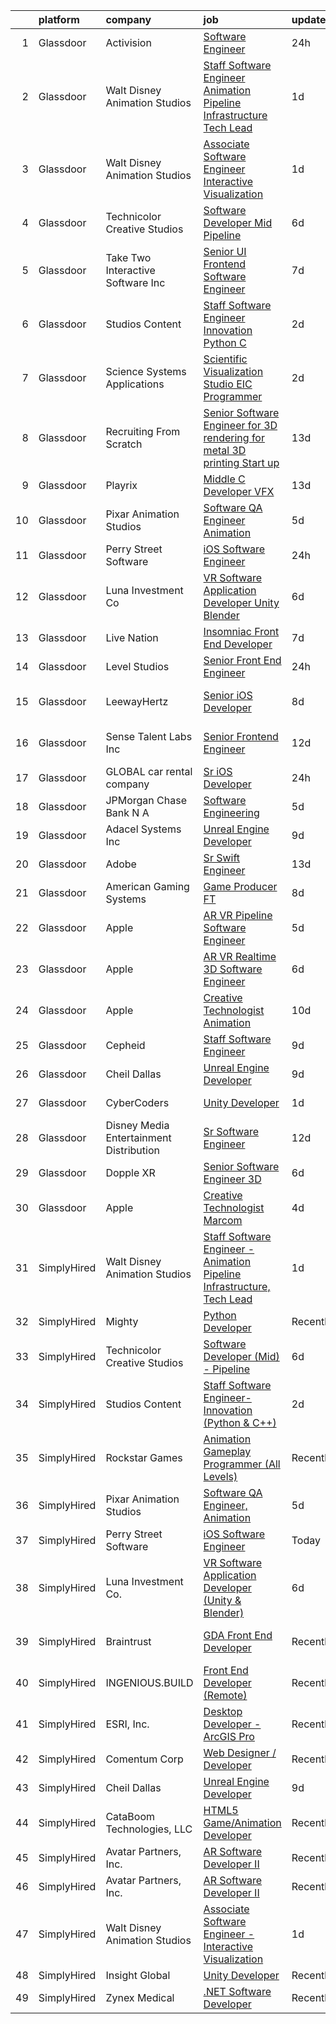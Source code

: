 

|    | platform    | company                                   | job                                                                                                                                                                                                                                                                                                                                                                                                                                                                                                                                                                                                                                                                                                                                                                                                                                                                                                                                                                                                                                                                                                                                                                                                                                                                                                                                                                                                                                         | update_time   | location          |
|---:|:------------|:------------------------------------------|:--------------------------------------------------------------------------------------------------------------------------------------------------------------------------------------------------------------------------------------------------------------------------------------------------------------------------------------------------------------------------------------------------------------------------------------------------------------------------------------------------------------------------------------------------------------------------------------------------------------------------------------------------------------------------------------------------------------------------------------------------------------------------------------------------------------------------------------------------------------------------------------------------------------------------------------------------------------------------------------------------------------------------------------------------------------------------------------------------------------------------------------------------------------------------------------------------------------------------------------------------------------------------------------------------------------------------------------------------------------------------------------------------------------------------------------------|:--------------|:------------------|
|  1 | Glassdoor   | Activision                                | [Software Engineer](https://www.glassdoor.com/partner/jobListing.htm?pos=117&ao=1136043&s=58&guid=00000183ac1a090290620311528fea74&src=GD_JOB_AD&t=SR&vt=w&cs=1_41fd8408&cb=1665039731322&jobListingId=1008187147731&jrtk=3-0-1gem1k29eis17801-1gem1k2a1284n000-906bf0bc84803b7d-)                                                                                                                                                                                                                                                                                                                                                                                                                                                                                                                                                                                                                                                                                                                                                                                                                                                                                                                                                                                                                                                                                                                                                          | 24h           | Carlsbad, CA      |
|  2 | Glassdoor   | Walt Disney Animation Studios             | [Staff Software Engineer   Animation Pipeline Infrastructure  Tech Lead](https://www.glassdoor.com/partner/jobListing.htm?pos=108&ao=1110586&s=58&guid=00000183ac1a090290620311528fea74&src=GD_JOB_AD&t=SR&vt=w&cs=1_b6c55a66&cb=1665039731318&jobListingId=1008184522277&cpc=F41FEAB56D215062&jrtk=3-0-1gem1k29eis17801-1gem1k2a1284n000-2f77e015318a3652--6NYlbfkN0DAFTyt7pbDCC2JPO79CSdi1dIb81yjczP5qsKcZIxgiYm3-7g-689UM0rgypL64crYUU4mHqNKLHz3z9exj2LsCKG9R14hd9MhB9hdXPi5m-i55POc-S7rvZRDekpMW3fIiz1quOqet9ay3kprQTffDaNhoqS4Sqj3ywC-73i8P2QuKtZMD4ia5Z2Ij3JaA7gdjqa8KeOZYJcF76rOBEefCCEWL7eD5KYnqQn6wVSL8VWwT1tzxvFzR00K1QL1VNpyP31cBnPOzTj-Zi2F6COTAqIZNj4fKfOOkARSFp0DNlONOZqHAgSBofL0O1DTuqgZeISzptOWCH95zRI-COAgqgbas33k_Zkwu0gkq5NFhsWrGwHBUaPESyXhv9Wwg9FQXKx2i_MVOk-8IEkI-h6e3XrUfkIwE-QPRCnlGVHufaadwS6_UwmR)                                                                                                                                                                                                                                                                                                                                                                                                                                                                                                                                                                                                                | 1d            | Burbank, CA       |
|  3 | Glassdoor   | Walt Disney Animation Studios             | [Associate Software Engineer   Interactive Visualization](https://www.glassdoor.com/partner/jobListing.htm?pos=103&ao=1110586&s=58&guid=00000183ac1a090290620311528fea74&src=GD_JOB_AD&t=SR&vt=w&cs=1_62b89dc5&cb=1665039731317&jobListingId=1008184522276&cpc=0FE1F5EA2BC84A01&jrtk=3-0-1gem1k29eis17801-1gem1k2a1284n000-ad96398b4d895bfe--6NYlbfkN0DAFTyt7pbDCC2JPO79CSdi1dIb81yjczP5qsKcZIxgiYm3-7g-689UM0rgypL64crYUU4mHqNKLMF6bmGzKZn0i5nrhRTFYDr2n_HYO-HmnDja94m-djraICILrtazJACyp0YkIBtLyaLn8GOst9lBAAZM831zxbzSScQkCvzuXWdeFIGPOlWmU_LR5F8mFhluBw68y2ohYX84kS5IiDSr6LeBtC9jvDZTtXJERqoBF-3F7THydXiAaLliN91qBDH3NOrZePlvKHYWnvIDRGdu3Q3I6OkOANnzZ8ghvZsLnrsYRLmU1Hx9RPuiNW8OQu-ZWwHX-c4PB_kOhKn_DjzzIhTj0JWCYSf6oZNlDETMjVH1x9egkD0b-1XNa66SFqp7YRByaxJXzWuqaxz3OmOq7yODkrEL4pNwK9qNn0r491sJAStsw2r090fOacxYJjM%3D)                                                                                                                                                                                                                                                                                                                                                                                                                                                                                                                                                                                                                 | 1d            | Burbank, CA       |
|  4 | Glassdoor   | Technicolor Creative Studios              | [Software Developer  Mid    Pipeline](https://www.glassdoor.com/partner/jobListing.htm?pos=113&ao=1136043&s=58&guid=00000183ac1a090290620311528fea74&src=GD_JOB_AD&t=SR&vt=w&ea=1&cs=1_3b62021b&cb=1665039731319&jobListingId=1008172677164&jrtk=3-0-1gem1k29eis17801-1gem1k2a1284n000-447cf9f6bfe7e1d3-)                                                                                                                                                                                                                                                                                                                                                                                                                                                                                                                                                                                                                                                                                                                                                                                                                                                                                                                                                                                                                                                                                                                                   | 6d            | Los Angeles, CA   |
|  5 | Glassdoor   | Take Two Interactive Software  Inc        | [Senior UI Frontend Software Engineer](https://www.glassdoor.com/partner/jobListing.htm?pos=125&ao=1136043&s=58&guid=00000183ac1a090290620311528fea74&src=GD_JOB_AD&t=SR&vt=w&cs=1_4de950fb&cb=1665039731323&jobListingId=1008168272439&jrtk=3-0-1gem1k29eis17801-1gem1k2a1284n000-76262a70db6330b2-)                                                                                                                                                                                                                                                                                                                                                                                                                                                                                                                                                                                                                                                                                                                                                                                                                                                                                                                                                                                                                                                                                                                                       | 7d            | San Francisco, CA |
|  6 | Glassdoor   | Studios Content                           | [Staff Software Engineer Innovation  Python   C   ](https://www.glassdoor.com/partner/jobListing.htm?pos=109&ao=1110586&s=58&guid=00000183ac1a090290620311528fea74&src=GD_JOB_AD&t=SR&vt=w&cs=1_2e2c4b64&cb=1665039731318&jobListingId=1008180960875&cpc=F4EED0218A761C36&jrtk=3-0-1gem1k29eis17801-1gem1k2a1284n000-a451bd117223c6e1--6NYlbfkN0DAFTyt7pbDCC2JPO79CSdi1dIb81yjczP5qsKcZIxgiYm3-7g-689UM0rgypL64cqZ5x19TSCoG4NDcWt7XsM643pQ3-uUEKfwTJ-EvKfKZWkMLy7V0Lkfp3d4xqLVhksbM36yCszPxZ-t2D37OJRPsx12YSobdHP4wA8JGnbrk0TD0_cI2AOmFqRFaXyjRFHEf-wRv5HSvgZmCJYcBc2DZ8Vd3xnOuvOiLXhFuVVTfkN7yK7j0l7F_VqBnHSX8teoCui5V9ngxjxpcm9zcB8LF2M99C0jTxpkvYJzwedOd8LnddWQV3JIkuk_jCaoYDqFtNUc6prRrdl7XGCJZRcE5MWFv4o4NwkqkEBSvMIgK8A_4JRhe2_5EXqe3VFz65OQwIFeUkSGIzZy9gCvWRdX3rS9WHiV2kdrZ-aJQOY6DEAFXaBO8MjoFfEs26_USus%3D)                                                                                                                                                                                                                                                                                                                                                                                                                                                                                                                                                                                                                       | 2d            | Burbank, CA       |
|  7 | Glassdoor   | Science Systems   Applications            | [Scientific Visualization Studio EIC Programmer](https://www.glassdoor.com/partner/jobListing.htm?pos=120&ao=1136043&s=58&guid=00000183ac1a090290620311528fea74&src=GD_JOB_AD&t=SR&vt=w&ea=1&cs=1_98e1406a&cb=1665039731323&jobListingId=1008182098016&jrtk=3-0-1gem1k29eis17801-1gem1k2a1284n000-05e8617d809bceca-)                                                                                                                                                                                                                                                                                                                                                                                                                                                                                                                                                                                                                                                                                                                                                                                                                                                                                                                                                                                                                                                                                                                        | 2d            | Lanham, MD        |
|  8 | Glassdoor   | Recruiting From Scratch                   | [Senior Software Engineer for 3D rendering for metal 3D printing Start up](https://www.glassdoor.com/partner/jobListing.htm?pos=127&ao=1136043&s=58&guid=00000183ac1a090290620311528fea74&src=GD_JOB_AD&t=SR&vt=w&ea=1&cs=1_dd98055e&cb=1665039731323&jobListingId=1008157349603&jrtk=3-0-1gem1k29eis17801-1gem1k2a1284n000-f06066c83ad0ca20-)                                                                                                                                                                                                                                                                                                                                                                                                                                                                                                                                                                                                                                                                                                                                                                                                                                                                                                                                                                                                                                                                                              | 13d           | Remote            |
|  9 | Glassdoor   | Playrix                                   | [Middle C   Developer  VFX](https://www.glassdoor.com/partner/jobListing.htm?pos=118&ao=1136043&s=58&guid=00000183ac1a090290620311528fea74&src=GD_JOB_AD&t=SR&vt=w&cs=1_5b48e63a&cb=1665039731322&jobListingId=1008155987571&jrtk=3-0-1gem1k29eis17801-1gem1k2a1284n000-f3bdf43e7ed7867e-)                                                                                                                                                                                                                                                                                                                                                                                                                                                                                                                                                                                                                                                                                                                                                                                                                                                                                                                                                                                                                                                                                                                                                  | 13d           | Remote            |
| 10 | Glassdoor   | Pixar Animation Studios                   | [Software QA Engineer  Animation](https://www.glassdoor.com/partner/jobListing.htm?pos=112&ao=1136043&s=58&guid=00000183ac1a090290620311528fea74&src=GD_JOB_AD&t=SR&vt=w&cs=1_f0869a2c&cb=1665039731318&jobListingId=1008173557244&jrtk=3-0-1gem1k29eis17801-1gem1k2a1284n000-faa1bfa13cf65d33-)                                                                                                                                                                                                                                                                                                                                                                                                                                                                                                                                                                                                                                                                                                                                                                                                                                                                                                                                                                                                                                                                                                                                            | 5d            | Emeryville, CA    |
| 11 | Glassdoor   | Perry Street Software                     | [iOS Software Engineer](https://www.glassdoor.com/partner/jobListing.htm?pos=107&ao=1110586&s=58&guid=00000183ac1a090290620311528fea74&src=GD_JOB_AD&t=SR&vt=w&cs=1_5b903065&cb=1665039731318&jobListingId=1008186450072&cpc=A0637F14311B9419&jrtk=3-0-1gem1k29eis17801-1gem1k2a1284n000-879a092f300fd58b--6NYlbfkN0DG4ntHtB_rMsnfhgmnSvK2brktLme1L4SiDeJjQ-izrVOLqRJ5-yjE7k3D6lhaa89MxqgIxzQ34e7trQRe6jWNXVX-8poKy2Z7pH5yBJmTZpK8E4foNbVCaNUVZkQZA_19DgzMsHS4Te3F_EF7xg2JXp7mannUiM2SjbeyISvQN9iCPxLO3Rv2B7BILUdHo3h4JLJnrMMTqN4nBiWZqE88ItfuRrKkiAFy1rnBfon7scV4sUypF906lTeA9TX6MzyN3-2UrFxSd6ehDC4sxthkcB2GaBk0mRnQR1j1YJg9HMY1dSUbw4_kZCPvN6Dnrp2Rpd3JTXw1iknfvs5d5ePKVDJoxr1op2-ZRuV2pNeBPVy-XUcVOjH-f7tvXmZVnMgsfPcuiCWwXBbE81INn5b18oDfa0Em-eKgZXkCOUKHlrwcMvStKpOHWneX4i9DHU0eoWfj_f_FgPILV-EQqo4gSrcnWZIPFggCNtVZvfTUZikcrMP-EwD7ZGdGlx1zA2cJwIefh150T17PLDOgKC1xX7OuZeA3g7GMvdobDyPga3jJujzbYnWq8qPcgdfPNUsbK1Drr1oyqC9yxnBqa1VsnOw-rDtaFU0Zdn427s8MAnWPpHuQBRgL_CRJ_b5t4A6g_UnPFhwBun6pO_1-jIuEUa1I_TebpKgUxz5LyFOF7jDi4arNzGEQpCLvCwk7D2d9KJUUgfJs2161GO5U8_8CChE5Io0cfD3lGYqq78Xg0z57CcrZABuZiX84uKp7WgDLEnPEMC06tZ8LNzlij7ubMJes-t5BNEyi2H1qq3dkFcIuesDOOPdXHgoEpVIvcWpjrcFKY8xWho7JpnMEg1VNUUe3xZ1JRo5oFOFCWuyVguOVZE1gtoccdlsdlFWPVbg6g5zbpVtEAhPKYDdAINq0DuHfuKLjcx55EgwqtsPhS_rRLadk8GiSdM8MSEImDsEk14x6eWpQL25KztDwzJbavnW6fND6S4Qtw42nv75MDuuF3pCGIdEbfzKdlRfoNHDoOMNAyQJq-0YRcaN4TeTHk2NwxMKV7ajQx0tOOHt4rrwqapNifoBH) | 24h           | New York, NY      |
| 12 | Glassdoor   | Luna Investment Co                        | [VR Software Application Developer  Unity   Blender ](https://www.glassdoor.com/partner/jobListing.htm?pos=110&ao=1136043&s=58&guid=00000183ac1a090290620311528fea74&src=GD_JOB_AD&t=SR&vt=w&ea=1&cs=1_6fb02b78&cb=1665039731318&jobListingId=1008171207250&jrtk=3-0-1gem1k29eis17801-1gem1k2a1284n000-7671b7731acbfe7c-)                                                                                                                                                                                                                                                                                                                                                                                                                                                                                                                                                                                                                                                                                                                                                                                                                                                                                                                                                                                                                                                                                                                   | 6d            | Remote            |
| 13 | Glassdoor   | Live Nation                               | [Insomniac   Front End Developer](https://www.glassdoor.com/partner/jobListing.htm?pos=111&ao=1136043&s=58&guid=00000183ac1a090290620311528fea74&src=GD_JOB_AD&t=SR&vt=w&cs=1_28a02d43&cb=1665039731318&jobListingId=1008169449070&jrtk=3-0-1gem1k29eis17801-1gem1k2a1284n000-24c12e5aba459619-)                                                                                                                                                                                                                                                                                                                                                                                                                                                                                                                                                                                                                                                                                                                                                                                                                                                                                                                                                                                                                                                                                                                                            | 7d            | Calabasas, CA     |
| 14 | Glassdoor   | Level Studios                             | [Senior Front End Engineer](https://www.glassdoor.com/partner/jobListing.htm?pos=124&ao=1136043&s=58&guid=00000183ac1a090290620311528fea74&src=GD_JOB_AD&t=SR&vt=w&cs=1_0cfd7cb9&cb=1665039731323&jobListingId=1008187781719&jrtk=3-0-1gem1k29eis17801-1gem1k2a1284n000-2e2e66d81dbebc97-)                                                                                                                                                                                                                                                                                                                                                                                                                                                                                                                                                                                                                                                                                                                                                                                                                                                                                                                                                                                                                                                                                                                                                  | 24h           | Atlanta, GA       |
| 15 | Glassdoor   | LeewayHertz                               | [Senior iOS Developer](https://www.glassdoor.com/partner/jobListing.htm?pos=119&ao=1136043&s=58&guid=00000183ac1a090290620311528fea74&src=GD_JOB_AD&t=SR&vt=w&cs=1_e1c29918&cb=1665039731322&jobListingId=1008164693652&jrtk=3-0-1gem1k29eis17801-1gem1k2a1284n000-077d7fd5e94a96f8-)                                                                                                                                                                                                                                                                                                                                                                                                                                                                                                                                                                                                                                                                                                                                                                                                                                                                                                                                                                                                                                                                                                                                                       | 8d            | San Francisco, CA |
| 16 | Glassdoor   | Sense Talent Labs  Inc                    | [Senior Frontend Engineer](https://www.glassdoor.com/partner/jobListing.htm?pos=121&ao=1136043&s=58&guid=00000183ac1a090290620311528fea74&src=GD_JOB_AD&t=SR&vt=w&ea=1&cs=1_0fd1c4aa&cb=1665039731323&jobListingId=1008159386890&jrtk=3-0-1gem1k29eis17801-1gem1k2a1284n000-a3934a87b3bd2030-)                                                                                                                                                                                                                                                                                                                                                                                                                                                                                                                                                                                                                                                                                                                                                                                                                                                                                                                                                                                                                                                                                                                                              | 12d           | San Francisco, CA |
| 17 | Glassdoor   | GLOBAL car rental company                 | [Sr  iOS Developer](https://www.glassdoor.com/partner/jobListing.htm?pos=101&ao=1110586&s=58&guid=00000183ac1a090290620311528fea74&src=GD_JOB_AD&t=SR&vt=w&ea=1&cs=1_65c82d00&cb=1665039731317&jobListingId=1008186591920&cpc=01657B10174A43CF&jrtk=3-0-1gem1k29eis17801-1gem1k2a1284n000-56e7eef73fbe2031--6NYlbfkN0Cp_WSJKd_Pz82imZmURPbhd3kYBsiZi4lpMLOH6vOlLMymdUKPlGLAMN_elzRJaadq-tvBLMEaxrOVOg9m15P6Sb58FuCdhGGw1_Knpd6FAVS7eqfcOsWcJSioVvFcr_qFWAr0qZAT3yDykttR6bZukjwBF9xpG86A6qB2z59pxkh8Cl8gDvKJ-64ZOArtC2CsrRpg4kJ2nkHAnHzPM2aerVL-I_FxAcLHVHSJEfhriqwmAfE45Nf2dmVWjacCrKB9CkIQv4c6_neiB_0BXc-rrgURWUH4s_7EaCuD7b82BcU00j8EylbZmpz7Y2i8HSH7vInm8xv55JadtCvNHzqNOh43xgaA0wCIaDpDmtDh6lN-olG7udg_qvgrXuvGp09rLRD3YI3BE8Nwkp9BH1nHgNzLO8u8WYxyR5_BYO8EmOai4kf6rWeMvfJCGn8xJVm7em5CL9XaWM1of0SOtwgklCGHUrEg_xHpzmGsxX3eCdKdTOf5L322bfSZqrtK0uJ2ivQZ0-z3qA%3D%3D)                                                                                                                                                                                                                                                                                                                                                                                                                                                                                                                                                                    | 24h           | Boston, MA        |
| 18 | Glassdoor   | JPMorgan Chase Bank  N A                  | [Software Engineering](https://www.glassdoor.com/partner/jobListing.htm?pos=128&ao=1136043&s=58&guid=00000183ac1a090290620311528fea74&src=GD_JOB_AD&t=SR&vt=w&cs=1_4517433d&cb=1665039731324&jobListingId=1008173930586&jrtk=3-0-1gem1k29eis17801-1gem1k2a1284n000-0ea5058e8e5ede4f-)                                                                                                                                                                                                                                                                                                                                                                                                                                                                                                                                                                                                                                                                                                                                                                                                                                                                                                                                                                                                                                                                                                                                                       | 5d            | Columbus, OH      |
| 19 | Glassdoor   | Adacel Systems Inc                        | [Unreal Engine Developer](https://www.glassdoor.com/partner/jobListing.htm?pos=115&ao=1136043&s=58&guid=00000183ac1a090290620311528fea74&src=GD_JOB_AD&t=SR&vt=w&ea=1&cs=1_3b2b660e&cb=1665039731322&jobListingId=1008163932480&jrtk=3-0-1gem1k29eis17801-1gem1k2a1284n000-14b9854258014de1-)                                                                                                                                                                                                                                                                                                                                                                                                                                                                                                                                                                                                                                                                                                                                                                                                                                                                                                                                                                                                                                                                                                                                               | 9d            | Orlando, FL       |
| 20 | Glassdoor   | Adobe                                     | [Sr  Swift Engineer](https://www.glassdoor.com/partner/jobListing.htm?pos=123&ao=1136043&s=58&guid=00000183ac1a090290620311528fea74&src=GD_JOB_AD&t=SR&vt=w&cs=1_8cac22ca&cb=1665039731323&jobListingId=1008155725904&jrtk=3-0-1gem1k29eis17801-1gem1k2a1284n000-aa0a07b0271139a8-)                                                                                                                                                                                                                                                                                                                                                                                                                                                                                                                                                                                                                                                                                                                                                                                                                                                                                                                                                                                                                                                                                                                                                         | 13d           | New York, NY      |
| 21 | Glassdoor   | American Gaming Systems                   | [Game Producer  FT ](https://www.glassdoor.com/partner/jobListing.htm?pos=126&ao=1136043&s=58&guid=00000183ac1a090290620311528fea74&src=GD_JOB_AD&t=SR&vt=w&ea=1&cs=1_dd8e12f0&cb=1665039731323&jobListingId=1008166251454&jrtk=3-0-1gem1k29eis17801-1gem1k2a1284n000-1638f630022884fd-)                                                                                                                                                                                                                                                                                                                                                                                                                                                                                                                                                                                                                                                                                                                                                                                                                                                                                                                                                                                                                                                                                                                                                    | 8d            | Atlanta, GA       |
| 22 | Glassdoor   | Apple                                     | [AR VR Pipeline Software Engineer](https://www.glassdoor.com/partner/jobListing.htm?pos=104&ao=1110586&s=58&guid=00000183ac1a090290620311528fea74&src=GD_JOB_AD&t=SR&vt=w&cs=1_c1002d23&cb=1665039731318&jobListingId=1008174142034&cpc=AC285F3A3ECA6BB0&jrtk=3-0-1gem1k29eis17801-1gem1k2a1284n000-133c7d5ae7ebf393--6NYlbfkN0BvKrLyj5gPmtZO9T8euul8TCxuuKNOtzRJOomxnwSEodTz2Bc-sPZl1dBMH13w-jOps77G4z_GMYJUoL2W7V1w1XDiCA6PWYL8ugvDcKT_Vmils-oCnGj4BywRacFtD1HAnvJ5EjNehkNLrjaogp3KjXxk0Va0-9Xa_KQLwSxWIJnwV7raNKH89SSz6JdinfM9HCS_MkR5SMWmRDYQceoqnUDCqPOFroT5Ahhd4A7q-wEgP1GB7FLeqxVAbgujLDQVmLUros3rxr5xIqA35_LT8lA49dZul-fOUdahP8H2IDG1rDdPiJ-mnPi2Y6czQmSx6J_v27GZIohubEsl4CW4LiGdCmWGiGba-anJ1amUO0B6E4hhAaWnK138AqG8J4tEYieCCKl3N2a1XevmQiOiwvfLMCdhIRRM5Zge078_WsCHVZa87Te4ilrS2zZ6pDLsFV_Vn1I8ESAW-c2RqO2NTUgia3xbq8RjxpKIi6wz7oyfQGtSEhW4Z9ZGW1g2hvIQgey91DV4QxHKUhp9jk1FBQFTf8GXW5w-jM3ijRvhqHIZklZINufIU83e8xVgmohHhFYt2_kNPxnE5BnO-RtYwbLsGz9sJ0t0hnMF1XLprKPZILOWrOhEjb8bnTBVo_uSbhQ8CazpWWOxn1zO48qUVo_cDqO4XtFtsY3ynApDEvs1Yqk0NECiBZn18UPoZpbYFzfBVVyyublHTr16WASb344U6_kx0hHUqV2xnwmIXbheLN8779P8me5VVuLl6gP9Hb63L3_8CKtVRnpYMEIScwwv73F2fpPReW6wqzqWRglmwwvj7JJthBEakNLHIcoT9QX66UawECTdmD5b0-cChpa9jKlk3tGW2KbyJjEad_BMq8DGDQE-xgRt5lzOn0QZVmSHZOstrUTgKec7F1XFXa82TmQ3FdEGJCC7cZZ_YC_Fdl_98Mfmu0axudY9flydznLGnpZ6_Oa_1Kpl7tkk5aeQSUSalArxDiz87koUQNHSNdxULEw_WoqaS45qG8mrQcMomN-Axg%3D%3D)                          | 5d            | Seattle, WA       |
| 23 | Glassdoor   | Apple                                     | [AR VR Realtime 3D Software Engineer](https://www.glassdoor.com/partner/jobListing.htm?pos=106&ao=1110586&s=58&guid=00000183ac1a090290620311528fea74&src=GD_JOB_AD&t=SR&vt=w&cs=1_d669274a&cb=1665039731318&jobListingId=1008170405830&cpc=9908D8D4413DBB8A&jrtk=3-0-1gem1k29eis17801-1gem1k2a1284n000-6793e425a2cbe05b--6NYlbfkN0BvKrLyj5gPmtZO9T8euul8TCxuuKNOtzRJOomxnwSEodTz2Bc-sPZlbtkML8D-m4rPVtJSgYD-8yA7R83DROjxaCYcSYu9hV3pV3y1IK_i9rVBuqiXQ0qkod25yvTCQBHmz-H-AkRRNIYmUffeyDH8frHXcOyRazjIhI_11Avg4Do-B_p1iJEdaI7_DOEnXJCBWJSMgNuSxhaJpdKbzYNIR0aUYAaXcjej0Qz_-W3gkLWxQdTxMoCXJ9EMHWC0kRtyDx-NjdLSVIn1RDnyzkZulY5LoJZDb57OPTR79YMWvr0TQL10z7msBwoxl06BUHYPKwNFdkEk5pQVq0WAjwZCq1ntnlfuOxmIK0u1MwP9HQfcWY_SQto15xYO2KM7GKP_ixOib097_TOZo2YqaC-NfiisrNRN5zxRg6BcZgEeZ6JVXwkezXy95KwDbG0qlHt1RvlP5aapukk5e1Opbt624lahAzxFnR7yZ6IWrPgrZDIZrCCj3RfiBUSuQMMFZ8ICfWJUe4b58ERKasd7FIvx91JgiUh1e7C_WPdYffAyUeFgBDT9fCeA-Zdj0pGwn-tHs_LnjwBYQNuiGf-DUL7EeeR5SgLipvknbScuYZPxrGgTyYhuBsHAesTvF7OzMe80SIypaMGtVHuv00I0aTy_IrvAQSYQuj4z5p-ItsPbBupCM5eSCI2z_MhDef-mfrOR1lFqFcOG8-uCYTZiDYZGto9s62DS7p6Uc36ClFnnrZQnrcbJs3wqO6ZI9RdXDhCSL40RJilQvDSOrD4p-1dofqpNVXGtZN4VTkIzL09d1RC3fj1M-64Fv3A3xPyg7CVp05Kl5wUEMQi7FiDox-3czbCdx-UaVMmQkdWu58wIGtf5VeaaJgB-mhk6BUELXA6KCNU6MEwozmuiPg6Ke6-MdVf9y28i40yRllLGrT0bKfKG5iSIsPy83riKYOFR_uwTvlOxjNxhe5PYmK7zR3q5ENfW_pKXhaVp0IOsLQLhsCz7IHTn-ckIqgmffJok7UdpTbMRRthMamuPy534SMyB)                   | 6d            | Boulder, CO       |
| 24 | Glassdoor   | Apple                                     | [Creative Technologist   Animation](https://www.glassdoor.com/partner/jobListing.htm?pos=102&ao=1110586&s=58&guid=00000183ac1a090290620311528fea74&src=GD_JOB_AD&t=SR&vt=w&cs=1_53d8776d&cb=1665039731317&jobListingId=1008160436803&cpc=3BA4CE39D5B5DEF5&jrtk=3-0-1gem1k29eis17801-1gem1k2a1284n000-e5326f402a0a01b2--6NYlbfkN0BvKrLyj5gPmtZO9T8euul8TCxuuKNOtzRJOomxnwSEodTz2Bc-sPZlt2Zgji_QUXEUX2eoMjRV3A-uwr9MnuICdtHgneScM4daV9dlPREBHf2C7sMhbh1B-V_v_59cxf_Q9r5yycE3D6hT-ciZObgMZpBv9S9_nkbca8huIrqVoWRnr5WYqZtBWLUJ2QLQtFXjYPFURc9x5OtjlkVRWq7HjUZ9JuSqlOEVaQwE-oimtu4wG5xh6gs5skAMZf98Hv4ZWKTGEXH9VaG6lZpDclZmnLer5tXmn2ulN-crpEoGoQ3YXdml_plxfj8DBXXiU1HTsytuTbbhneoGJJQma8hdfk5WSIVPdEdjxjRJgZYrTydz94vKgMPl5p8PYw_2xZ2rsxoN-SFN0sojaooHB2BAv6ENLowbb3v1ifVgaAL8vEex9hf-zcgztljLtFBVoVW-Wuln_SFF6wI6amkxWSrv88jm-CQ9bRDojDwCrFsV-kXcPns9sShlBxYL3efkHSlKEOaznSGSGG2mFX5siHh592qxYrXyTu1WRkGS-mu-bQSmDNcNjgb56fnykOBJek_5QXQxQBqwN-y2IBUIcXcCMZlYE8TbgY5_hl3YLi-DvxJ1jriWHLar8N4A_ZSaOeY7JH-XuGVuj2KqdLEovBjuBHPL6QXqVRdri2H8hpmZ4OB82IijSuS7ZcjzwPmvZ6WVrSSeOtR-iCrtvZ01DzcXKy8tQ4MyQmX7SerHxc_V_GIYYIfi5OuEKvjiyco8c3eAamd4SnZWaFMWo1bmOf5vyy5E0WhUmC5WwsyyGe4BvACyeTIW4FTROLB_QvjlYouLKkHYIp3BIcqH8OT1o-3BdV0Wti2NrLYVj3XxTnlKmp7RL1TOSDoKhlcJn8axHqpAx7i3nJHVrj6gWMhRV2hG36Di3JiZiohuDBhULontNwhr7LApJyYDfH4htET0egy-5o1a6DLvSghY4C5WbyD5MOuVIcXGDHiGrBd2wvzc1nLFeHkwkDwOIJM5_-9YyjyvwNnvNM7qUg%3D%3D)                         | 10d           | Cupertino, CA     |
| 25 | Glassdoor   | Cepheid                                   | [Staff Software Engineer](https://www.glassdoor.com/partner/jobListing.htm?pos=122&ao=1136043&s=58&guid=00000183ac1a090290620311528fea74&src=GD_JOB_AD&t=SR&vt=w&cs=1_91087fc0&cb=1665039731323&jobListingId=1008163736747&jrtk=3-0-1gem1k29eis17801-1gem1k2a1284n000-05cc4bf74281fc23-)                                                                                                                                                                                                                                                                                                                                                                                                                                                                                                                                                                                                                                                                                                                                                                                                                                                                                                                                                                                                                                                                                                                                                    | 9d            | Sunnyvale, CA     |
| 26 | Glassdoor   | Cheil Dallas                              | [Unreal Engine Developer](https://www.glassdoor.com/partner/jobListing.htm?pos=114&ao=1136043&s=58&guid=00000183ac1a090290620311528fea74&src=GD_JOB_AD&t=SR&vt=w&ea=1&cs=1_c889ff8e&cb=1665039731322&jobListingId=1008162394929&jrtk=3-0-1gem1k29eis17801-1gem1k2a1284n000-c96a3c45842c3012-)                                                                                                                                                                                                                                                                                                                                                                                                                                                                                                                                                                                                                                                                                                                                                                                                                                                                                                                                                                                                                                                                                                                                               | 9d            | Plano, TX         |
| 27 | Glassdoor   | CyberCoders                               | [Unity Developer](https://www.glassdoor.com/partner/jobListing.htm?pos=105&ao=1110586&s=58&guid=00000183ac1a090290620311528fea74&src=GD_JOB_AD&t=SR&vt=w&ea=1&cs=1_e2ad2277&cb=1665039731318&jobListingId=1008184116764&cpc=F41FEAB56D215062&jrtk=3-0-1gem1k29eis17801-1gem1k2a1284n000-bccb77d64d7d3e2c--6NYlbfkN0CpFJQzrgRR8WqXWK1qKKEqALWJw739KlKqr2H-MSI4eoBlI4EFrmor2FYZMP3muM3TdYFiBFjcTwaPa1OKtVKOzpDTwJD0yptzXfwsyaZ0j6q_A22eV3CisbMVEgeri1e9dJD8Gh_21mkCOstPFPuOW86Ca8NwzZLvqhfeerKu5XrHPwJHQAsZtOO-IkHtyct07r5FuAoYW_A7kxel2BAxkOPy-KF4kHWVH5yXkixmZy3ckuz5smU5H_x5lTCUv91Wyzo2gYQlV4ZDsT8sZtjSX0pNmRSiFqXJms71RhcuOKDx1iVKF5Q9N5fRuEi4grjBvPN_6H6vXMz1Bq9QnLeVMc3rTJw0-6Vx5Ee2TmKUCRWV7KGs5gKSowiVvrd2dnNmc7vA5HfTF_fmvSXRNpqjylpS00VXiy-q9Ct11XCBR9u5ABQUzgNaRsPbbfXur2DDenY2h-oaVI86vMq6SAzP_044VRSNB2YSI5oc3VwgQFgtbLvxXD0WHhBAgqp42R0qPWQwGiRIU6YR-Y7KzkgEEJhhkhKvRv_PmbKxTV4edMao_oBjx8f3F5zO1r_dIYDX12SWCeMlKwK0y1HPZMNUMzi1lCcvqh663OARGRPnJaJECk1b9eW47MjRt1zkQxX-fUVY0L1wdK4iJ_75KQfN70LFGe4TC7Mo-BlZm3Hs4F8nQVYeCTdKRXbMQFTIkTkFNc8ngJXh77cmvurIlookNIWbsHfFwJGDh9MQe7J8MuntwiGkpRVlDxJKdWWmu9BIMT9z402AFha4aCAN8PLWfVut-jWdz4YMmNC5bhxGTadwd26dJMKR1gFjktcfhpREEq3u5Rf7cRTFtxJIZ1-x1jvcxp4bJ9e9Tjmz78vzpocT6fF4SOZRQurSl5Gl-DRLeTU8sPtlT6D_VsZ2gMxke1LCvh8N2JclZ_J7_oXPjgXvaZAVaoWHG4O7GFqvsuwDxr2fYQGlkXcFoXe6e0cTDnmn2SChhDCWn9Pg6mtOijZcpJfgBTKPkR0IcxgJhV_96bnJW182kXTP6JWLjX_hYM9w31oUxJY%3D)                    | 1d            | Vancouver, WA     |
| 28 | Glassdoor   | Disney Media   Entertainment Distribution | [Sr Software Engineer](https://www.glassdoor.com/partner/jobListing.htm?pos=130&ao=1136043&s=58&guid=00000183ac1a090290620311528fea74&src=GD_JOB_AD&t=SR&vt=w&cs=1_7631e2f7&cb=1665039731324&jobListingId=1008158162127&jrtk=3-0-1gem1k29eis17801-1gem1k2a1284n000-a5f021d03467d620-)                                                                                                                                                                                                                                                                                                                                                                                                                                                                                                                                                                                                                                                                                                                                                                                                                                                                                                                                                                                                                                                                                                                                                       | 12d           | Seattle, WA       |
| 29 | Glassdoor   | Dopple XR                                 | [Senior Software Engineer  3D ](https://www.glassdoor.com/partner/jobListing.htm?pos=129&ao=1136043&s=58&guid=00000183ac1a090290620311528fea74&src=GD_JOB_AD&t=SR&vt=w&ea=1&cs=1_89e2a9af&cb=1665039731324&jobListingId=1008170801763&jrtk=3-0-1gem1k29eis17801-1gem1k2a1284n000-ca88e409cf98abdf-)                                                                                                                                                                                                                                                                                                                                                                                                                                                                                                                                                                                                                                                                                                                                                                                                                                                                                                                                                                                                                                                                                                                                         | 6d            | Remote            |
| 30 | Glassdoor   | Apple                                     | [Creative Technologist  Marcom](https://www.glassdoor.com/partner/jobListing.htm?pos=116&ao=1136043&s=58&guid=00000183ac1a090290620311528fea74&src=GD_JOB_AD&t=SR&vt=w&cs=1_b0a51e63&cb=1665039731322&jobListingId=1008177549340&jrtk=3-0-1gem1k29eis17801-1gem1k2a1284n000-7532c08ae817f6f1-)                                                                                                                                                                                                                                                                                                                                                                                                                                                                                                                                                                                                                                                                                                                                                                                                                                                                                                                                                                                                                                                                                                                                              | 4d            | Cupertino, CA     |
| 31 | SimplyHired | Walt Disney Animation Studios             | [Staff Software Engineer - Animation Pipeline Infrastructure, Tech Lead](https://www.simplyhired.com/job/YusBJd_blwA626VMeGJyHE5FQgwgbq7SPPjcmTTS5xJRHFtko6bnTQ?q=animation+developer)                                                                                                                                                                                                                                                                                                                                                                                                                                                                                                                                                                                                                                                                                                                                                                                                                                                                                                                                                                                                                                                                                                                                                                                                                                                      | 1d            | Burbank, CA       |
| 32 | SimplyHired | Mighty                                    | [Python Developer](https://www.simplyhired.com/job/mSidqalQa9rFv-8uMc6mXYDSd2xaTVkb4xZSgl6OipQNezi9Fe79tw?q=animation+developer)                                                                                                                                                                                                                                                                                                                                                                                                                                                                                                                                                                                                                                                                                                                                                                                                                                                                                                                                                                                                                                                                                                                                                                                                                                                                                                            | Recently      | Remote            |
| 33 | SimplyHired | Technicolor Creative Studios              | [Software Developer (Mid) - Pipeline](https://www.simplyhired.com/job/5lBUZ4E1ogmfBkM5sefDmF1rLZD-jHClEOSm7ujEj0h03Cp2W4sxow?q=animation+developer)                                                                                                                                                                                                                                                                                                                                                                                                                                                                                                                                                                                                                                                                                                                                                                                                                                                                                                                                                                                                                                                                                                                                                                                                                                                                                         | 6d            | Los Angeles, CA   |
| 34 | SimplyHired | Studios Content                           | [Staff Software Engineer-Innovation (Python & C++)](https://www.simplyhired.com/job/Wg40gdQxcyyyI_k9yfN-LB4Wx41pSBqldYXVwjyRWMHqefcnC2wcOA?q=animation+developer)                                                                                                                                                                                                                                                                                                                                                                                                                                                                                                                                                                                                                                                                                                                                                                                                                                                                                                                                                                                                                                                                                                                                                                                                                                                                           | 2d            | Burbank, CA       |
| 35 | SimplyHired | Rockstar Games                            | [Animation Gameplay Programmer (All Levels)](https://www.simplyhired.com/job/1pSEzXWP6p8ML9piAakVgJAIWzA9LrjPxi3CLE-MLJDKJMG2jk5IcQ?q=animation+developer)                                                                                                                                                                                                                                                                                                                                                                                                                                                                                                                                                                                                                                                                                                                                                                                                                                                                                                                                                                                                                                                                                                                                                                                                                                                                                  | Recently      | Carlsbad, CA      |
| 36 | SimplyHired | Pixar Animation Studios                   | [Software QA Engineer, Animation](https://www.simplyhired.com/job/n8JHd2Hu7sNYpf1Gy3SzyX4Mwi53cZE9RKZREqdi0AzOhr-qpcXurQ?q=animation+developer)                                                                                                                                                                                                                                                                                                                                                                                                                                                                                                                                                                                                                                                                                                                                                                                                                                                                                                                                                                                                                                                                                                                                                                                                                                                                                             | 5d            | Emeryville, CA    |
| 37 | SimplyHired | Perry Street Software                     | [iOS Software Engineer](https://www.simplyhired.com/job/qmZsMa40N81S7J4j76l7MBPSgOOFrJ0HK-9c1b5PTFSXtaeCQPkGEg?q=animation+developer)                                                                                                                                                                                                                                                                                                                                                                                                                                                                                                                                                                                                                                                                                                                                                                                                                                                                                                                                                                                                                                                                                                                                                                                                                                                                                                       | Today         | New York, NY      |
| 38 | SimplyHired | Luna Investment Co.                       | [VR Software Application Developer (Unity & Blender)](https://www.simplyhired.com/job/gy8HREFul1xocPlS9PtlO2qZaV4gum6HSfUE_ED1zIz-UhEoFwcbSw?q=animation+developer)                                                                                                                                                                                                                                                                                                                                                                                                                                                                                                                                                                                                                                                                                                                                                                                                                                                                                                                                                                                                                                                                                                                                                                                                                                                                         | 6d            | Remote            |
| 39 | SimplyHired | Braintrust                                | [GDA Front End Developer](https://www.simplyhired.com/job/UZ9Q8-2YQzziZGvAgzlOQfWWakPdUbz_v2EOZRqXahRslnFEc8rN4A?q=animation+developer)                                                                                                                                                                                                                                                                                                                                                                                                                                                                                                                                                                                                                                                                                                                                                                                                                                                                                                                                                                                                                                                                                                                                                                                                                                                                                                     | Recently      | San Francisco, CA |
| 40 | SimplyHired | INGENIOUS.BUILD                           | [Front End Developer (Remote)](https://www.simplyhired.com/job/6j79CYZDql2eX7fABHmfSi8Pap2YCIU-BNMpRKJwhHcBQJ67M7QELQ?q=animation+developer)                                                                                                                                                                                                                                                                                                                                                                                                                                                                                                                                                                                                                                                                                                                                                                                                                                                                                                                                                                                                                                                                                                                                                                                                                                                                                                | Recently      | Nashville, TN     |
| 41 | SimplyHired | ESRI, Inc.                                | [Desktop Developer - ArcGIS Pro](https://www.simplyhired.com/job/Pn0jlgPOSBBY-nMbXrtFeV4yvqyMnKMGCwWZz4L1Vtp9irTKUDf2Rg?q=animation+developer)                                                                                                                                                                                                                                                                                                                                                                                                                                                                                                                                                                                                                                                                                                                                                                                                                                                                                                                                                                                                                                                                                                                                                                                                                                                                                              | Recently      | Remote            |
| 42 | SimplyHired | Comentum Corp                             | [Web Designer / Developer](https://www.simplyhired.com/job/Q3AiuT6xbcgOiGnXd8Q2EOBPVtWvzXw2tRtn6wxXf2-grSE0omUHrA?q=animation+developer)                                                                                                                                                                                                                                                                                                                                                                                                                                                                                                                                                                                                                                                                                                                                                                                                                                                                                                                                                                                                                                                                                                                                                                                                                                                                                                    | Recently      | San Diego, CA     |
| 43 | SimplyHired | Cheil Dallas                              | [Unreal Engine Developer](https://www.simplyhired.com/job/3FtWNr2DV5AnScSOVY9FgThgNkcwivk6JkZAU-5PfXUjj1pAaC9E-Q?q=animation+developer)                                                                                                                                                                                                                                                                                                                                                                                                                                                                                                                                                                                                                                                                                                                                                                                                                                                                                                                                                                                                                                                                                                                                                                                                                                                                                                     | 9d            | Plano, TX         |
| 44 | SimplyHired | CataBoom Technologies, LLC                | [HTML5 Game/Animation Developer](https://www.simplyhired.com/job/rcD9kqRruTFu3sLPN7RcYmKqhwYda35Xkfl4DXnDIh1VgwPtoMUoDw?q=animation+developer)                                                                                                                                                                                                                                                                                                                                                                                                                                                                                                                                                                                                                                                                                                                                                                                                                                                                                                                                                                                                                                                                                                                                                                                                                                                                                              | Recently      | Richardson, TX    |
| 45 | SimplyHired | Avatar Partners, Inc.                     | [AR Software Developer II](https://www.simplyhired.com/job/UeNDfsvrvGKqJT2_CcRkXhDQimk6kBmqp97LV9GSoNPJsJtnaRbEsA?q=animation+developer)                                                                                                                                                                                                                                                                                                                                                                                                                                                                                                                                                                                                                                                                                                                                                                                                                                                                                                                                                                                                                                                                                                                                                                                                                                                                                                    | Recently      | Remote            |
| 46 | SimplyHired | Avatar Partners, Inc.                     | [AR Software Developer II](https://www.simplyhired.com/job/UeNDfsvrvGKqJT2_CcRkXhDQimk6kBmqp97LV9GSoNPJsJtnaRbEsA?q=animation+developer)                                                                                                                                                                                                                                                                                                                                                                                                                                                                                                                                                                                                                                                                                                                                                                                                                                                                                                                                                                                                                                                                                                                                                                                                                                                                                                    | Recently      | Remote            |
| 47 | SimplyHired | Walt Disney Animation Studios             | [Associate Software Engineer - Interactive Visualization](https://www.simplyhired.com/job/__7cRnje9QvP_ocVxHt7DMuMai2yZaR6al0QrqOu5duf6Lkn8sa3Gg?q=animation+developer)                                                                                                                                                                                                                                                                                                                                                                                                                                                                                                                                                                                                                                                                                                                                                                                                                                                                                                                                                                                                                                                                                                                                                                                                                                                                     | 1d            | Burbank, CA       |
| 48 | SimplyHired | Insight Global                            | [Unity Developer](https://www.simplyhired.com/job/vD4Eu1aq7XZ7ROcqZHX8zs3GdbZytTEyTLwewgIgFn6jsqvusE0uSw?q=animation+developer)                                                                                                                                                                                                                                                                                                                                                                                                                                                                                                                                                                                                                                                                                                                                                                                                                                                                                                                                                                                                                                                                                                                                                                                                                                                                                                             | Recently      | Troy, MI          |
| 49 | SimplyHired | Zynex Medical                             | [.NET Software Developer](https://www.simplyhired.com/job/CkZS4u7p1I92Dp42AUwS_a_ddjsrJw7_CNhZYtWMjYq5qdAiX22kGQ?q=animation+developer)                                                                                                                                                                                                                                                                                                                                                                                                                                                                                                                                                                                                                                                                                                                                                                                                                                                                                                                                                                                                                                                                                                                                                                                                                                                                                                     | Recently      | Englewood, CO     |